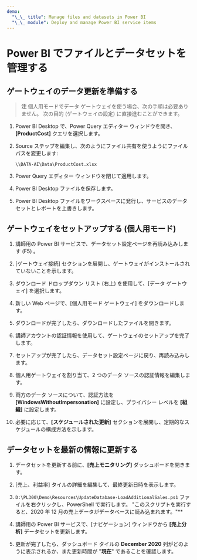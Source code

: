```yaml
---
demo:
  "\_\_ title": Manage files and datasets in Power BI
  "\_\_ module": Deploy and manage Power BI service items
---
```

# Power BI でファイルとデータセットを管理する

## ゲートウェイのデータ更新を準備する

> **注** 個人用モードでデータ ゲートウェイを使う場合、次の手順は必要ありません。 次の目的 (ゲートウェイの設定) に直接進むことができます。

1. Power BI Desktop で、Power Query エディター ウィンドウを開き、**[ProductCost]** クエリを選択します。

1. Source ステップを編集し、次のようにファイル共有を使うようにファイル パスを変更します:

    `\\DATA-AI\Data\ProductCost.xlsx`

1. Power Query エディター ウィンドウを閉じて適用します。

1. Power BI Desktop ファイルを保存します。

1. Power BI Desktop ファイルをワークスペースに発行し、サービスのデータセットとレポートを上書きします。

## ゲートウェイをセットアップする (個人用モード)

1. 講師用の Power BI サービスで、データセット設定ページを再読み込みします (F5) 。

1. [ゲートウェイ接続] セクションを展開し、ゲートウェイがインストールされていないことを示します。

1. ダウンロード ドロップダウン リスト (右上) を使用して、[データ ゲートウェイ] を選択します。

1. 新しい Web ページで、[個人用モード ゲートウェイ] をダウンロードします。

1. ダウンロードが完了したら、ダウンロードしたファイルを開きます。

1. 講師アカウントの認証情報を使用して、ゲートウェイのセットアップを完了します。

1. セットアップが完了したら、データセット設定ページに戻り、再読み込みします。

1. 個人用ゲートウェイを割り当て、2 つのデータ ソースの認証情報を編集します。

1. 両方のデータ ソースについて、認証方法を **[WindowsWithoutImpersonation]** に設定し、プライバシー レベルを **[組織]** に設定します。

1. 必要に応じて、**[スケジュールされた更新]** セクションを展開し、定期的なスケジュールの構成方法を示します。

## データセットを最新の情報に更新する

1. データセットを更新する前に、**[売上モニタリング]** ダッシュボードを開きます。

1. [売上、利益率] タイルの詳細を編集して、最終更新日時を表示します。

1. `D:\PL300\Demo\Resources\UpdateDatabase-LoadAdditionalSales.ps1` ファイルを右クリックし、PowerShell で実行します。 "このスクリプトを実行すると、2020 年 12 月の売上データがデータベースに読み込まれます。"**

1. 講師用の Power BI サービスで、[ナビゲーション] ウィンドウから **[売上分析]** データセットを更新します。

1. 更新が完了したら、ダッシュボード タイルの **December 2020** 列がどのように表示されるか、また更新時間が "**現在**" であることを確認します。

